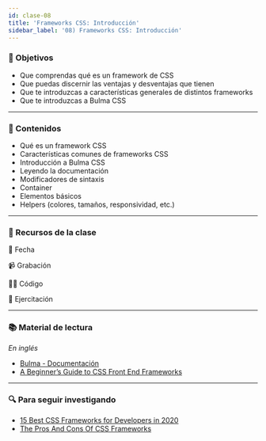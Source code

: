 ```yaml
---
id: clase-08
title: 'Frameworks CSS: Introducción'
sidebar_label: '08) Frameworks CSS: Introducción'
---
```


### 🏁 Objetivos

- Que comprendas qué es un framework de CSS
- Que puedas discernir las ventajas y desventajas que tienen
- Que te introduzcas a características generales de distintos frameworks
- Que te introduzcas a Bulma CSS

---

### 📝 Contenidos

- Qué es un framework CSS
- Características comunes de frameworks CSS
- Introducción a Bulma CSS
- Leyendo la documentación
- Modificadores de sintaxis
- Container
- Elementos básicos
- Helpers (colores, tamaños, responsividad, etc.)

---

### 🚀 Recursos de la clase

📆 Fecha

📹 Grabación

👩‍💻 Código

💪 Ejercitación

---

### 📚 Material de lectura

_En inglés_

- [Bulma - Documentación](https://bulma.io/)
- [A Beginner’s Guide to CSS Front End Frameworks](https://blog.zipboard.co/a-beginners-guide-to-css-front-end-frameworks-8045a499456b)

---

### 🔍 Para seguir investigando

- [15 Best CSS Frameworks for Developers in 2020](https://www.mockplus.com/blog/post/css-framework)
- [The Pros And Cons Of CSS Frameworks](https://vanseodesign.com/css/css-frameworks-pros-cons/)
